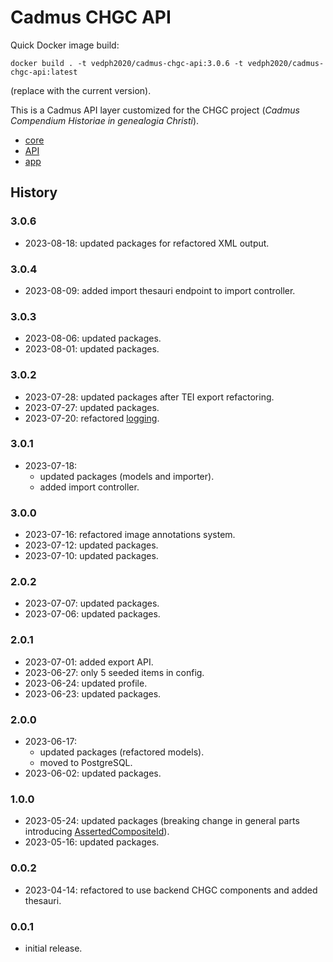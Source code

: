 # Cadmus CHGC API

Quick Docker image build:

    docker build . -t vedph2020/cadmus-chgc-api:3.0.6 -t vedph2020/cadmus-chgc-api:latest

(replace with the current version).

This is a Cadmus API layer customized for the CHGC project (*Cadmus Compendium Historiae in genealogia Christi*).

- [core](https://github.com/vedph/cadmus-chgc)
- [API](https://github.com/vedph/cadmus-chgc-api)
- [app](https://github.com/vedph/cadmus-chgc-app)

## History

### 3.0.6

- 2023-08-18: updated packages for refactored XML output.

### 3.0.4

- 2023-08-09: added import thesauri endpoint to import controller.

### 3.0.3

- 2023-08-06: updated packages.
- 2023-08-01: updated packages.

### 3.0.2

- 2023-07-28: updated packages after TEI export refactoring.
- 2023-07-27: updated packages.
- 2023-07-20: refactored [logging](https://myrmex.github.io/overview/cadmus/dev/history/b-logging).

### 3.0.1

- 2023-07-18:
  - updated packages (models and importer).
  - added import controller.

### 3.0.0

- 2023-07-16: refactored image annotations system.
- 2023-07-12: updated packages.
- 2023-07-10: updated packages.

### 2.0.2

- 2023-07-07: updated packages.
- 2023-07-06: updated packages.

### 2.0.1

- 2023-07-01: added export API.
- 2023-06-27: only 5 seeded items in config.
- 2023-06-24: updated profile.
- 2023-06-23: updated packages.

### 2.0.0

- 2023-06-17:
  - updated packages (refactored models).
  - moved to PostgreSQL.
- 2023-06-02: updated packages.

### 1.0.0

- 2023-05-24: updated packages (breaking change in general parts introducing [AssertedCompositeId](https://github.com/vedph/cadmus-bricks-shell/blob/master/projects/myrmidon/cadmus-refs-asserted-ids/README.md#asserted-composite-id)).
- 2023-05-16: updated packages.

### 0.0.2

- 2023-04-14: refactored to use backend CHGC components and added thesauri.

### 0.0.1

- initial release.
